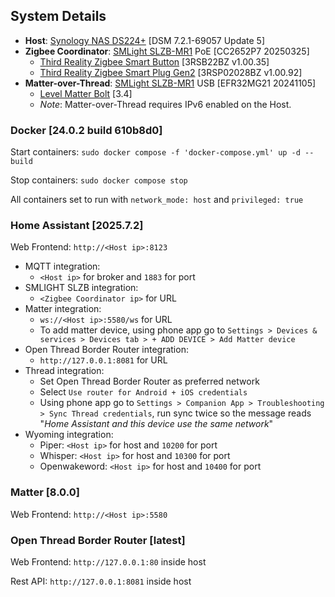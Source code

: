 ## System Details
- **Host**: [Synology NAS DS224+](https://www.synology.com/en-us/products/DS224+) [DSM 7.2.1-69057 Update 5]
- **Zigbee Coordinator**: [SMLight SLZB-MR1](https://smlight.tech/product/slzb-mr1/) PoE [CC2652P7 20250325] 
  - [Third Reality Zigbee Smart Button](https://3reality.com/product/smart-button/) [3RSB22BZ v1.00.35]
  - [Third Reality Zigbee Smart Plug Gen2](https://3reality.com/product/smart-plug-gen2-with-energy-monitoring/) [3RSP02028BZ v1.00.92]
- **Matter-over-Thread**: [SMLight SLZB-MR1](https://smlight.tech/product/slzb-mr1/) USB [EFR32MG21 20241105]
  - [Level Matter Bolt](https://level.co/smart-lock/smart-deadbolt/) [3.4]
  - _Note_: Matter-over-Thread requires IPv6 enabled on the Host.

### Docker [24.0.2 build 610b8d0]
Start containers: `sudo docker compose -f 'docker-compose.yml' up -d --build`

Stop containers: `sudo docker compose stop`

All containers set to run with `network_mode: host` and `privileged: true`

### Home Assistant [2025.7.2]

Web Frontend: `http://<Host ip>:8123`
  - MQTT integration:
    - `<Host ip>` for broker and `1883` for port
  - SMLIGHT SLZB integration:
    - `<Zigbee Coordinator ip>` for URL
  - Matter integration:
    - `ws://<Host ip>:5580/ws` for URL
    - To add matter device, using phone app go to `Settings > Devices & services > Devices tab > + ADD DEVICE > Add Matter device`
  - Open Thread Border Router integration:
    - `http://127.0.0.1:8081` for URL
  - Thread integration:
    - Set Open Thread Border Router as preferred network
    - Select `Use router for Android + iOS credentials`
    - Using phone app go to `Settings > Companion App > Troubleshooting > Sync Thread credentials`, run sync twice so the message reads "*Home Assistant and this device use the same network*"
  - Wyoming integration:
    - Piper: `<Host ip>` for host and `10200` for port
    - Whisper: `<Host ip>` for host and `10300` for port
    - Openwakeword: `<Host ip>` for host and `10400` for port

### Matter [8.0.0]
Web Frontend: `http://<Host ip>:5580`

### Open Thread Border Router [latest]
Web Frontend: `http://127.0.0.1:80` inside host

Rest API:  `http://127.0.0.1:8081` inside host